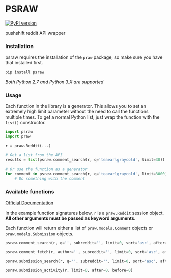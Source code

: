 PSRAW
===

[![PyPI version](https://badge.fury.io/py/psraw.svg)](https://badge.fury.io/py/psraw)

pushshift reddit API wrapper

### Installation

psraw requires the installation of the `praw` package, so make sure
you have that installed first.

```bash
pip install psraw
```

*Both Python 2.7 and Python 3.X are supported*

### Usage

Each function in the library is a generator. This allows you to set an extremely
high limit parameter without the need to call the functions multiple times. To
get a normal Python list, just wrap the function with the `list()` constructor.

```python
import psraw
import praw

r = praw.Reddit(...)

# Get a list from the API
results = list(psraw.comment_search(r, q='teaearlgraycold', limit=30))

# Or use the function as a generator
for comment in psraw.comment_search(r, q='teaearlgraycold', limit=3000):
    # Do something with the comment
```

### Available functions

[Official Documentation](https://docs.google.com/document/d/171VdjT-QKJi6ul9xYJ4kmiHeC7t_3G31Ce8eozKp3VQ/edit)

In the example function signatures below, `r` is a `praw.Reddit` session object.
**All other arguments must be passed as keyword arguments.**

Each function will return either a list of `praw.models.Comment` objects or
`praw.models.Submission` objects.

```python
psraw.comment_search(r, q='', subreddit='', limit=0, sort='asc', after=0, before=0)
```

```python
psraw.comment_fetch(r, author='', subreddit='', limit=0, sort='asc', after=0, before=0)
```

```python
psraw.submission_search(r, q='', subreddit='', limit=0, sort='asc', after=0, before=0)
```

```python
psraw.submission_activity(r, limit=0, after=0, before=0)
```
